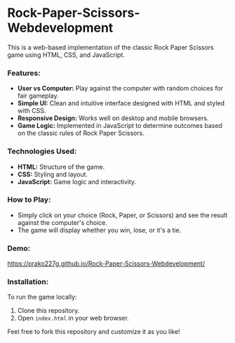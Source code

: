 # Rock-Paper-Scissors-Webdevelopment

This is a web-based implementation of the classic Rock Paper Scissors game using HTML, CSS, and JavaScript.

### Features:
- **User vs Computer:** Play against the computer with random choices for fair gameplay.
- **Simple UI:** Clean and intuitive interface designed with HTML and styled with CSS.
- **Responsive Design:** Works well on desktop and mobile browsers.
- **Game Logic:** Implemented in JavaScript to determine outcomes based on the classic rules of Rock Paper Scissors.

### Technologies Used:
- **HTML:** Structure of the game.
- **CSS:** Styling and layout.
- **JavaScript:** Game logic and interactivity.

### How to Play:
- Simply click on your choice (Rock, Paper, or Scissors) and see the result against the computer's choice.
- The game will display whether you win, lose, or it's a tie.

### Demo:
https://prako227g.github.io/Rock-Paper-Scissors-Webdevelopment/



### Installation:
To run the game locally:
1. Clone this repository.
2. Open `index.html` in your web browser.

Feel free to fork this repository and customize it as you like!

